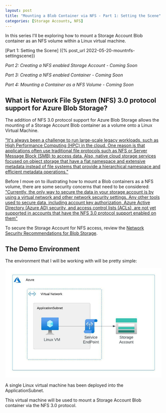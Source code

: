 ```yaml
---
layout: post
title: "Mounting a Blob Container via NFS - Part 1: Setting the Scene"
categories: [Storage Accounts, NFS]
---
```

In this series I'll be exploring how to mount a Storage Account Blob container as an NFS volume within a Linux virtual machine.

[Part 1: Setting the Scene] ({% post_url 2022-05-20-mountnfs-settingscene})

*Part 2: Creating a NFS enabled Storage Account - Coming Soon*

*Part 3: Creating a NFS enabled Container - Coming Soon* 

*Part 4: Mounting a Container as a NFS Volume - Coming Soon*

## What is Network File System (NFS) 3.0 protocol support for Azure Blob Storage?

The addition of NFS 3.0 protocol support for Azure Blob Storage allows the mounting of a Storage Account Blob container as a volume onto a Linux Virtual Machine.

["It's always been a challenge to run large-scale legacy workloads, such as High Performance Computing (HPC) in the cloud. One reason is that applications often use traditional file protocols such as NFS or Server Message Block (SMB) to access data. Also, native cloud storage services focused on object storage that have a flat namespace and extensive metadata instead of file systems that provide a hierarchical namespace and efficient metadata operations."](https://docs.microsoft.com/en-us/azure/storage/blobs/network-file-system-protocol-support)

Before I move on to illustrating how to mount a Blob containers as a NFS volume, there are some security concerns that need to be considered:
["Currently, the only way to secure the data in your storage account is by using a virtual network and other network security settings. Any other tools used to secure data, including account key authorization, Azure Active Directory (Azure AD) security, and access control lists (ACLs), are not yet supported in accounts that have the NFS 3.0 protocol support enabled on them"](https://docs.microsoft.com/en-us/azure/storage/blobs/network-file-system-protocol-support-how-to#step-2-configure-network-security)

To secure the Storage Account for NFS access, review the [Network Security Recommendations for Blob Storage](https://docs.microsoft.com/en-us/azure/storage/blobs/security-recommendations#networking).

## The Demo Environment

The environment that I will be working with will be pretty simple:

![](/docs/assets/images/2022-05-20-storageaccount-nfs/mountnfs-environment.jpeg)

A single Linux virtual machine has been deployed into the ApplicationSubnet.

This virtual machine will be used to mount a Storage Account Blob container via the NFS 3.0 protocol.
